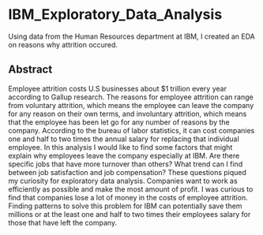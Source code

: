 # IBM_Exploratory_Data_Analysis
Using data from the Human Resources department at IBM, I created an EDA on reasons why attrition occured.

## Abstract

Employee attrition costs U.S businesses about $1 trillion every year according to Gallup research.  The reasons for employee attrition can range from voluntary attrition, which means the employee can leave the company for any reason on their own terms, and involuntary attrition, which means that the employee has been let go for any number of reasons by the company.  According to the bureau of labor statistics, it can cost companies one and half to two times the annual salary for replacing that individual employee.  In this analysis I would like to find some factors that might explain why employees leave the company especially at IBM.  Are there specific jobs that have more turnover than others?  What trend can I find between job satisfaction and job compensation?  These questions piqued my curiosity for exploratory data analysis.  Companies want to work as efficiently as possible and make the most amount of profit.  I was curious to find that companies lose a lot of money in the costs of employee attrition.  Finding patterns to solve this problem for IBM can potentially save them millions or at the least one and half to two times their employees salary for those that have left the company.
